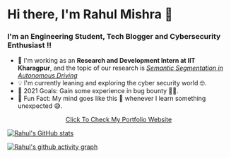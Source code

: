 # Hi there, I'm Rahul Mishra 👋

### I'm an Engineering Student, Tech Blogger and Cybersecurity Enthusiast !!

- 🔭 I'm working as an **Research and Development Intern at IIT Kharagpur**, and the topic of our research is <u>*Semantic Segmentation in Autonomous Driving*</u>
- 💡 I'm currently leaning and exploring the cyber security world 🤓.
- 📍 2021 Goals: Gain some experience in bug bounty 👨‍💻.
- 🌠 Fun Fact: My mind goes like this 🤯 whenever I learn something unexpected 😅.

<p align="center"><a href='https://rahul-mishra.netlify.app/'>Click To Check My Portfolio Website</p>


[![Rahul's GitHub stats](https://github-readme-stats.vercel.app/api?username=rahulMishra05&count_private=true&show_icons=true)](https://github.com/anuraghazra/github-readme-stats)

[![Rahul's github activity graph](https://activity-graph.herokuapp.com/graph?username=rahulMishra05&theme=xcode)](https://github.com/ashutosh00710/github-readme-activity-graph)
